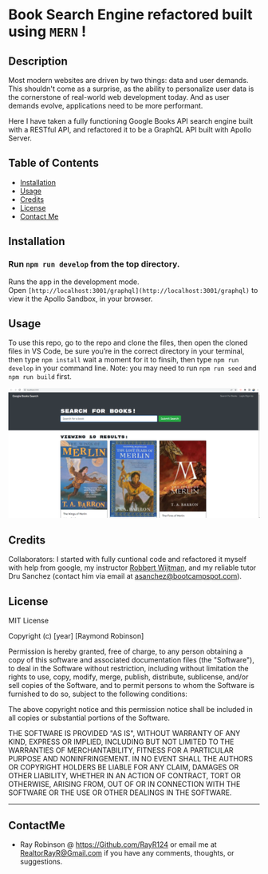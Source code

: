 # Book Search Engine refactored built using ```MERN``` !

## Description

Most modern websites are driven by two things: data and user demands. This shouldn't come as a surprise, as the ability to personalize user data is the cornerstone of real-world web development today. And as user demands evolve, applications need to be more performant.

Here I have taken a fully functioning Google Books API search engine built with a RESTful API, and refactored it to be a GraphQL API built with Apollo Server.
## Table of Contents

- [Installation](#installation)
- [Usage](#usage)
- [Credits](#credits)
- [License](#license)
- [Contact Me](#ContactMe)

## Installation

### Run ```npm run develop``` from the top directory.

Runs the app in the development mode.\
Open ```[http://localhost:3001/graphql](http://localhost:3001/graphql)``` to view it the Apollo Sandbox, in your browser.

## Usage

To use this repo, go to the repo and clone the files, then open the cloned files in VS Code, be sure you’re in the correct directory in your terminal, then type ```npm install``` wait a moment for it to finsih, then type ```npm run develop``` in your command line. Note: you may need to run ```npm run seed``` and ```npm run build``` first.

![mmscreenshot](./client/public/assets/siteScreenshot.png)

## Credits

Collaborators:
I started with fully cuntional code and refactored it myself with help from google, my instructor [Robbert Wijtman](https://github.com/Bucky24), and my reliable tutor Dru Sanchez (contact him via email at asanchez@bootcampspot.com).

## License

MIT License

Copyright (c) [year] [Raymond Robinson]

Permission is hereby granted, free of charge, to any person obtaining a copy
of this software and associated documentation files (the "Software"), to deal
in the Software without restriction, including without limitation the rights
to use, copy, modify, merge, publish, distribute, sublicense, and/or sell
copies of the Software, and to permit persons to whom the Software is
furnished to do so, subject to the following conditions:

The above copyright notice and this permission notice shall be included in all
copies or substantial portions of the Software.

THE SOFTWARE IS PROVIDED "AS IS", WITHOUT WARRANTY OF ANY KIND, EXPRESS OR
IMPLIED, INCLUDING BUT NOT LIMITED TO THE WARRANTIES OF MERCHANTABILITY,
FITNESS FOR A PARTICULAR PURPOSE AND NONINFRINGEMENT. IN NO EVENT SHALL THE
AUTHORS OR COPYRIGHT HOLDERS BE LIABLE FOR ANY CLAIM, DAMAGES OR OTHER
LIABILITY, WHETHER IN AN ACTION OF CONTRACT, TORT OR OTHERWISE, ARISING FROM,
OUT OF OR IN CONNECTION WITH THE SOFTWARE OR THE USE OR OTHER DEALINGS IN THE
SOFTWARE.

---
## ContactMe

- Ray Robinson @ https://Github.com/RayR124 or email me at RealtorRayR@Gmail.com if you have any comments, thoughts, or suggestions.
